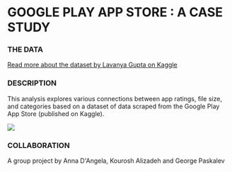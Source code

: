 # GOOGLE PLAY APP STORE : A CASE STUDY

### THE DATA

[Read more about the dataset by Lavanya Gupta on Kaggle](https://www.kaggle.com/lava18/google-play-store-apps)

### DESCRIPTION

This analysis explores various connections between app ratings, file size, and categories based on a dataset of data scraped from the Google Play App Store (published on Kaggle). 

<img src="images/analysis-summary.png"/>


### COLLABORATION 

A group project by Anna D'Angela, Kourosh Alizadeh and George Paskalev
